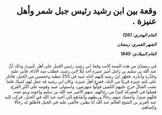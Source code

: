 <h1 dir="rtl">وقعة بين ابن رشيد رئيس جبل شمر وأهل عنيزة .</h1>

<h5 dir="rtl">العام الهجري:  1261

الشهر القمري: رمضان

العام الميلادي: 1845</h5>

<p dir="rtl">في رمضانَ من هذه السنة كانت وقعةُ ابن رشيد رئيس الجبل على أهل عُنيزة، وذلك أنَّ عبد الله بن سليم بن زامل أميرَ عنيزة أخذ إبلًا لابن رشيد، فطلب منه الأداء، فأبى عليه وحَذَّره وأنذَرَه، فجهَّز ابنُ رشيد إليهم أخاه عبيد في 250 مطية وخمسين من الخيل، فأغار على غَنَم عنيزة قريبًا من البلد، ففزع أهلُ عنيزة، وكان ابن رشيد قد جعل لهم كمينًا، فلما نشب القتالُ خرج عليهم الكمين فولَّوا منهزمين، واستولى عبيد وقومه على أكثَرِ الفَزع، فقتلوا في المعركة كثيرًا من رجالهم، منهم الأمير عبد الله بن سليم وإخوته وبنو عمه، قتَلَهم صبرًا، وأمسك منهم رجالًا وربطهم وأنفَذَهم إلى أخيه عبد الله في الجبل، فركب إليه عبد العزيز بن الشيخ العالم عبد الله أبا بطين، فألفى عليه في الجبل فأطلق له رجالًا وكساهم.</p></br>
